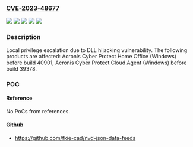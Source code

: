 ### [CVE-2023-48677](https://cve.mitre.org/cgi-bin/cvename.cgi?name=CVE-2023-48677)
![](https://img.shields.io/static/v1?label=Product&message=Acronis%20Cyber%20Protect%20Cloud%20Agent&color=blue)
![](https://img.shields.io/static/v1?label=Product&message=Acronis%20Cyber%20Protect%20Home%20Office&color=blue)
![](https://img.shields.io/static/v1?label=Version&message=unspecified%3C%2039378%20&color=brighgreen)
![](https://img.shields.io/static/v1?label=Version&message=unspecified%3C%2040901%20&color=brighgreen)
![](https://img.shields.io/static/v1?label=Vulnerability&message=CWE-427&color=brighgreen)

### Description

Local privilege escalation due to DLL hijacking vulnerability. The following products are affected: Acronis Cyber Protect Home Office (Windows) before build 40901, Acronis Cyber Protect Cloud Agent (Windows) before build 39378.

### POC

#### Reference
No PoCs from references.

#### Github
- https://github.com/fkie-cad/nvd-json-data-feeds

